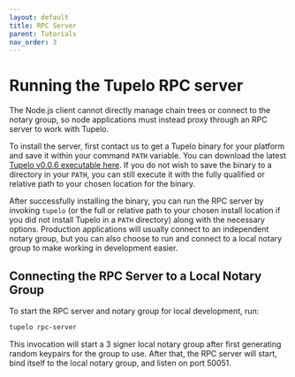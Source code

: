 ```yaml
---
layout: default
title: RPC Server
parent: Tutorials
nav_order: 3
---
```


# Running the Tupelo RPC server
The Node.js client cannot directly manage chain trees or connect to the notary
group, so node applications must instead proxy through an RPC server to work
with Tupelo.

To install the server, first contact us to get a Tupelo binary for your platform
and save it within your command `PATH` variable. You can download the latest
 [Tupelo v0.0.6 executable here](rpc_server/tupelo-v0.0.6.zip). 
If you do not wish to save the
binary to a directory in your `PATH`, you can still execute it with the fully
qualified or relative path to your chosen location for the binary.

After successfully installing the binary, you can run the RPC server by invoking
`tupelo` (or the full or relative path to your chosen install location if you
did not install Tupelo in a `PATH` directory) along with the necessary options.
Production applications will usually connect to an independent notary group, but
you can also choose to run and connect to a local notary group to make working
in development easier.

## Connecting the RPC Server to a Local Notary Group
To start the RPC server and notary group for local development, run:
```bash
tupelo rpc-server
```

This invocation will start a 3 signer local notary group after first generating
random keypairs for the group to use. After that, the RPC server will start,
bind itself to the local notary group, and listen on port 50051.
